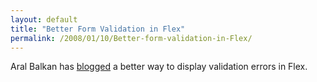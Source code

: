 ```yaml
---
layout: default
title: "Better Form Validation in Flex"
permalink: /2008/01/10/Better-form-validation-in-Flex/
---
```


<p>Aral Balkan has <a target="_blank" href="http://aralbalkan.com/1125">blogged</a> a better way to display validation errors in Flex.</p>